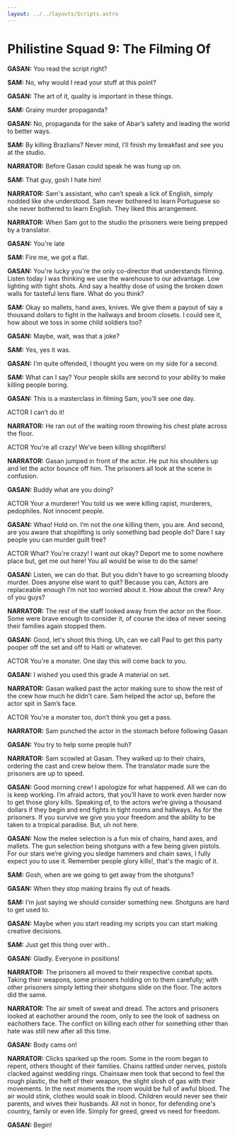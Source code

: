 ```yaml
---
layout: ../../layouts/Scripts.astro
---
```


# Philistine Squad 9: The Filming Of

**GASAN:**
You read the script right?

**SAM:**
No, why would I read your stuff at this point?

**GASAN:**
The art of it, quality is important in these things.

**SAM:**
Grainy murder propaganda?

**GASAN:**
No, propaganda for the sake of Abar’s safety and leading the world to better ways.

**SAM:**
By killing Brazlians? Never mind, I’ll finish my breakfast and see you at the studio.

**NARRATOR:**
Before Gasan could speak he was hung up on. 

**SAM:**
That guy, gosh I hate him!

**NARRATOR:**
Sam's assistant, who can’t speak a lick of English, simply nodded like she understood. Sam never bothered to learn Portuguese so she never bothered to learn English. They liked this arrangement. 

**NARRATOR:**
When Sam got to the studio the prisoners were being prepped by a translator. 

**GASAN:**
You're late 

**SAM:**
Fire me, we got a flat.

**GASAN:**
You're lucky you're the only co-director that understands filming. Listen today I was thinking we use the warehouse to our advantage. Low lighting with tight shots. And say a healthy dose of using the broken down walls for tasteful lens flare. What do you think?

**SAM:**
Okay so mallets, hand axes, knives. We give them a payout of say a thousand dollars to fight in the hallways and broom closets. I could see it, how about we toss in some child soldiers too? 

**GASAN:**
Maybe, wait, was that a joke?

**SAM:**
Yes, yes it was.

**GASAN:**
I’m quite offended, I thought you were on my side for a second.

**SAM:**
What can I say? Your people skills are second to your ability to make killing people boring. 

**GASAN:**
This is a masterclass in filming Sam, you’ll see one day. 

ACTOR
I can’t do it!

**NARRATOR:**
He ran out of the waiting room throwing his chest plate across the floor. 

ACTOR
You're all crazy! We’ve been killing shoplifters! 

**NARRATOR:**
Gasan jumped in front of the actor. He put his shoulders up and let the actor bounce off him. The prisoners all look at the scene in confusion. 

**GASAN:**
Buddy what are you doing?

ACTOR
Your a murderer! You told us we were killing rapist, murderers, pedophiles. Not innocent people.


**GASAN:**
Whao! Hold on. I’m not the one killing them, you are. And second, are you aware that shoplifting is only something bad people do? Dare I say people you can murder guilt free?

ACTOR
What? You're crazy! I want out okay? Deport me to some nowhere place but, get me out here! You all would be wise to do the same!

**GASAN:**
Listen, we can do that. But you didn't have to go screaming bloody murder. Does anyone else want to quit? Because you can, Actors are replaceable enough I’m not too worried about it. How about the crew? Any of you guys?

**NARRATOR:**
The rest of the staff looked away from the actor on the floor. Some were brave enough to consider it, of course the idea of never seeing their families again stopped them. 

**GASAN:**
Good, let's shoot this thing. Uh, can we call Paul to get this party pooper off the set and off to Haiti or whatever.

ACTOR
You're a monster. One day this will come back to you.

**GASAN:**
I wished you used this grade A material on set.

**NARRATOR:**
Gasan walked past the actor making sure to show the rest of the crew how much he didn’t care. Sam helped the actor up, before the actor spit in Sam’s face. 

ACTOR
You're a monster too, don’t think you get a pass.

**NARRATOR:**
Sam punched the actor in the stomach before following Gasan

**GASAN:**
You try to help some people huh? 

**NARRATOR:**
Sam scowled at Gasan. They walked up to their chairs, ordering the cast and crew below them. The translator made sure the prisoners are up to speed.

**GASAN:**
Good morning crew! I apologize for what happened. All we can do is keep working. I’m afraid actors, that you’ll have to work even harder now to get those glory kills. Speaking of, to the actors we’re giving a thousand dollars if they begin and end fights in tight rooms and hallways. As for the prisoners. If you survive we give you your freedom and the ability to be taken to a tropical paradise. But, uh not here.  

**GASAN:**
Now the melee selection is a fun mix of chains, hand axes, and mallets. The gun selection being shotguns with a few being given pistols. For our stars we’re giving you sledge hammers and chain saws, I fully expect you to use it. Remember people glory kills!, that's the magic of it.

**SAM:**
Gosh, when are we going to get away from the shotguns?

**GASAN:**
When they stop making brains fly out of heads.

**SAM:**
I’m just saying we should consider something new. Shotguns are hard to get used to.

**GASAN:**
Maybe when you start reading my scripts you can start making creative decisions. 

**SAM:**
Just get this thing over with.. 

**GASAN:**
Gladly. Everyone in positions! 

**NARRATOR:**
The prisoners all moved to their respective combat spots. Taking their weapons, some prisoners holding on to them carefully; with other prisoners simply letting their shotguns slide on the floor. The actors did the same. 

**NARRATOR:**
The air smelt of sweat and dread. The actors and prisoners looked at eachother around the room, only to see the look of sadness on eachothers face. The conflict on killing each other for something other than hate was still new after all this time. 

**GASAN:**
Body cams on!

**NARRATOR:**
Clicks sparked up the room. Some in the room began to repent, others thought of their families. Chains rattled under nerves, pistols clacked against wedding rings. Chainsaw men took that second to feel the rough plastic, the heft of their weapon, the slight slosh of gas with their movements. In the next moments the room would be full of awful blood. The air would stink, clothes would soak in blood. Children would never see their parents, and wives their husbands. All not in honor, for defending one's country, family or even life. Simply for greed, greed vs need for freedom.

**GASAN:**
Begin!